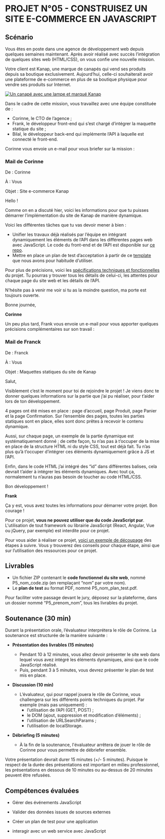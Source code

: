 # PROJET N°05 - CONSTRUISEZ UN SITE E-COMMERCE EN JAVASCRIPT

## Scénario

Vous êtes en poste dans une agence de développement web depuis quelques semaines maintenant. Après avoir réalisé avec succès l’intégration de quelques sites web (HTML/CSS), on vous confie une nouvelle mission.

Votre client est Kanap, une marque de canapés qui vend ses produits depuis sa boutique exclusivement. Aujourd’hui, celle-ci souhaiterait avoir une plateforme de e-commerce en plus de sa boutique physique pour vendre ses produits sur Internet.

[![Un canapé avec une lampe et marqué Kanap](https://user.oc-static.com/upload/2021/09/29/16329291678171_image2.png)](https://user.oc-static.com/upload/2021/09/29/16329291678171_image2.png)

Dans le cadre de cette mission, vous travaillez avec une équipe constituée de :

- Corinne, le CTO de l’agence ;
- Frank, le développeur front-end qui s’est chargé d’intégrer la maquette statique du site ;
- Bilal, le développeur back-end qui implémente l’API à laquelle est connecté le front-end.

Corinne vous envoie un e-mail pour vous briefer sur la mission :

### Mail de Corinne

De : Corinne

À : Vous

Objet : Site e-commerce Kanap

Hello !

Comme on en a discuté hier, voici les informations pour que tu puisses démarrer l’implémentation du site de Kanap de manière dynamique.

Voici les différentes tâches que tu vas devoir mener à bien :

- Unifier les travaux déjà réalisés par l’équipe en intégrant dynamiquement les éléments de l’API dans les différentes pages web avec JavaScript. Le code du front-end et de l’API est disponible sur [ce repo](https://github.com/OpenClassrooms-Student-Center/P5-Dev-Web-Kanap).
- Mettre en place un plan de test d’acceptation à partir de ce [template](https://s3.eu-west-1.amazonaws.com/course.oc-static.com/projects/DWJ_FR_P5/DW+P5+-+Modele+plan+tests+acceptation.xlsx) que nous avons pour habitude d’utiliser.

Pour plus de précisions, voici les [spécifications techniques et fonctionnelles](https://s3.eu-west-1.amazonaws.com/course.oc-static.com/projects/DWJ_FR_P5/DW+P5+-+Specifications+fonctionnelles.pdf) du projet. Tu pourras y trouver tous les détails de celui-ci, les attentes pour chaque page du site web et les détails de l’API.

N'hésite pas à venir me voir si tu as la moindre question, ma porte est toujours ouverte.

Bonne journée,

**Corinne**

Un peu plus tard, Frank vous envoie un e-mail pour vous apporter quelques précisions complémentaires sur son travail :

### Mail de Franck

De : Franck

À : Vous

Objet : Maquettes statiques du site de Kanap

Salut,

Visiblement c’est le moment pour toi de rejoindre le projet ! Je viens donc te donner quelques informations sur la partie que j’ai pu réaliser, pour t’aider lors de ton développement.

4 pages ont été mises en place : page d’accueil, page Produit, page Panier et la page Confirmation. Sur l’ensemble des pages, toutes les parties statiques sont en place, elles sont donc prêtes à recevoir le contenu dynamique.

Aussi, sur chaque page, un exemple de la partie dynamique est systématiquement donné ; de cette façon, tu n’as pas à t’occuper de la mise en place de la structure HTML ni du style CSS, tout est déjà fait. Tu n’as plus qu’à t’occuper d’intégrer ces éléments dynamiquement grâce à JS et l’API.

Enfin, dans le code HTML j’ai intégré des “id” dans différentes balises, cela devrait t’aider à intégrer les éléments dynamiques. Avec tout ça, normalement tu n’auras pas besoin de toucher au code HTML/CSS.

Bon développement !

**Frank**

Ça y est, vous avez toutes les informations pour démarrer votre projet. Bon courage !

Pour ce projet, **vous ne pouvez utiliser que du code JavaScript pur**. L'utilisation de tout framework ou librairie JavaScript (React, Angular, Vue ou jQuery, par exemple) est interdite pour ce projet.

Pour vous aider à réaliser ce projet, [voici un exemple de découpage](https://s3.eu-west-1.amazonaws.com/course.oc-static.com/projects/DWJ_FR_P5/DW+P5+-+Etapes+cles.pdf) des étapes à suivre. Vous y trouverez des conseils pour chaque étape, ainsi que sur l’utilisation des ressources pour ce projet.

## Livrables

- Un fichier ZIP contenant le **code fonctionnel du site web**, nommé P5_nom_code.zip (en remplaçant “nom” par votre nom).
- Le **plan de test** au format PDF, nommé P5_nom_plan_test.pdf.

Pour faciliter votre passage devant le jury, déposez sur la plateforme, dans un dossier nommé “P5_prenom_nom”, tous les livrables du projet.

## Soutenance (30 min)

Durant la présentation orale, l’évaluateur interprétera le rôle de Corinne. La soutenance est structurée de la manière suivante :

- **Présentation des livrables (15 minutes)**

  - Pendant 10 à 12 minutes, vous allez devoir présenter le site web dans lequel vous avez intégré les éléments dynamiques, ainsi que le code JavaScript réalisé.
  - Puis, pendant 3 à 5 minutes, vous devrez présenter le plan de test mis en place.

- **Discussion (10 min)**

  - L’évaluateur, qui pour rappel jouera le rôle de Corinne, vous challengera sur les différents points techniques du projet. Par exemple (mais pas uniquement) :
    - l’utilisation de l’API (GET, POST) ;
    - le DOM (ajout, suppression et modification d’éléments) ;
    - l’utilisation de URLSearchParams ;
    - l’utilisation de localStorage.

- **Débriefing (5 minutes)**

  - À la fin de la soutenance, l'évaluateur arrêtera de jouer le rôle de Corinne pour vous permettre de débriefer ensemble.

Votre présentation devrait durer 15 minutes (+/- 5 minutes). Puisque le respect de la durée des présentations est important en milieu professionnel, les présentations en dessous de 10 minutes ou au-dessus de 20 minutes peuvent être refusées.

## **Compétences évaluées**

- Gérer des événements JavaScript

- Valider des données issues de sources externes

- Créer un plan de test pour une application

- interagir avec un web service avec JavaScript
